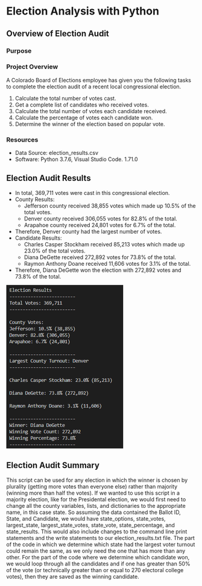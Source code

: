 # Election Analysis with Python

## Overview of Election Audit

### Purpose

### Project Overview
A Colorado Board of Elections employee has given you the following tasks to complete the election audit of a recent local congressional election.

1. Calculate the total number of votes cast.
2. Get a complete list of candidates who received votes.
3. Calculate the total number of votes each candidate received.
4. Calculate the percentage of votes each candidate won.
5. Determine the winner of the election based on popular vote.

### Resources
- Data Source: election_results.csv
- Software: Python 3.7.6, Visual Studio Code. 1.71.0

## Election Audit Results 
  - In total, 369,711 votes were cast in this congressional election.
  - County Results:
    - Jefferson county received 38,855 votes which made up 10.5% of the total votes. 
    - Denver county received 306,055 votes for 82.8% of the total. 
    - Arapahoe county received 24,801 votes for 6.7% of the total. 
  - Therefore, Denver county had the largest number of votes. 
  - Candidate Results:
    - Charles Casper Stockham received 85,213 votes which made up 23.0% of the total votes. 
    - Diana DeGette received 272,892 votes for 73.8% of the total. 
    - Raymon Anthony Doane received 11,606 votes for 3.1% of the total. 
  - Therefore, Diana DeGette won the election with 272,892 votes and 73.8% of the total. 
  
![Election Results](Resources/Election_Results_Command_Line.png)

## Election Audit Summary
This script can be used for any election in which the winner is chosen by plurality (getting more votes than everyone else) rather than majority (winning more than half the votes). If we wanted to use this script in a majority election, like for the Presidental election, we would first need to change all the county variables, lists, and dictionaries to the appropriate name, in this case state. So assuming the data contained the Ballot ID, State, and Candidate, we would have state_options, state_votes, largest_state, largest_state_votes, state_vote, state_percentage, and state_results. This would also include changes to the command line print statements and the write statements to our election_results.txt file. The part of the code in which we determine which state had the largest voter turnout could remain the same, as we only need the one that has more than any other. For the part of the code where we determine which candidate won, we would loop through all the candidates and if one has greater than 50% of the vote (or technically greater than or equal to 270 electoral college votes), then they are saved as the winning candidate.

